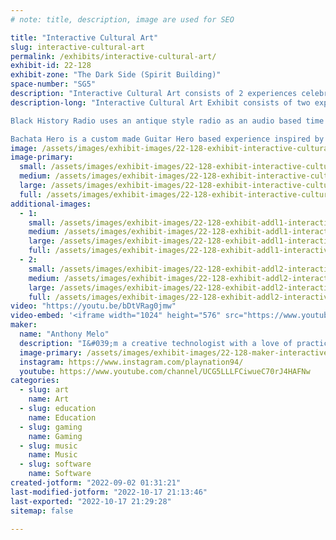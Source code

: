 ```yaml
---
# note: title, description, image are used for SEO

title: "Interactive Cultural Art"
slug: interactive-cultural-art
permalink: /exhibits/interactive-cultural-art/
exhibit-id: 22-128
exhibit-zone: "The Dark Side (Spirit Building)"
space-number: "SG5"
description: "Interactive Cultural Art consists of 2 experiences celebrating culture through interactivity. "
description-long: "Interactive Cultural Art Exhibit consists of two experiences, Black History Radio and Bachata Hero.

Black History Radio uses an antique style radio as an audio based time machine. Users can tune into 8 moments in Black History by 4 great men and women, respectively, spanning from 1947 to 2008. Internally, a Sony Spresense microcontroller controls the output of the radio. Each year has 2-4 clips with artificial white noise in between. Complementing this art installation is an antique inspired newspapers clipping providing more information. 

Bachata Hero is a custom made Guitar Hero based experience inspired by Bachata, a Latin American music genre originating from the Dominican Republic. Made as an homage to my roots as a first generation Dominican-American, Bachata Hero features a custom built façade themed to a traditional country side house from the Dominican Republic. Five Bachata songs in total will be playable on a acoustic style wooden guitar. The goal of this exhibit is to use a familiar gateway like Guitar Hero to introduce Dominican culture."
image: /assets/images/exhibit-images/22-128-exhibit-interactive-cultural-art-bachata-hero-logo-with-am-large.png
image-primary: 
  small: /assets/images/exhibit-images/22-128-exhibit-interactive-cultural-art-bachata-hero-logo-with-am-small.png
  medium: /assets/images/exhibit-images/22-128-exhibit-interactive-cultural-art-bachata-hero-logo-with-am-medium.png
  large: /assets/images/exhibit-images/22-128-exhibit-interactive-cultural-art-bachata-hero-logo-with-am-large.png
  full: /assets/images/exhibit-images/22-128-exhibit-interactive-cultural-art-bachata-hero-logo-with-am-full.png
additional-images: 
  - 1:
    small: /assets/images/exhibit-images/22-128-exhibit-addl1-interactive-cultural-art-black-history-radio-small.jpg
    medium: /assets/images/exhibit-images/22-128-exhibit-addl1-interactive-cultural-art-black-history-radio-medium.jpg
    large: /assets/images/exhibit-images/22-128-exhibit-addl1-interactive-cultural-art-black-history-radio-large.jpg
    full: /assets/images/exhibit-images/22-128-exhibit-addl1-interactive-cultural-art-black-history-radio-full.jpg
  - 2:
    small: /assets/images/exhibit-images/22-128-exhibit-addl2-interactive-cultural-art-img-20200226-120450-small.jpg
    medium: /assets/images/exhibit-images/22-128-exhibit-addl2-interactive-cultural-art-img-20200226-120450-medium.jpg
    large: /assets/images/exhibit-images/22-128-exhibit-addl2-interactive-cultural-art-img-20200226-120450-large.jpg
    full: /assets/images/exhibit-images/22-128-exhibit-addl2-interactive-cultural-art-img-20200226-120450-full.jpg
video: "https://youtu.be/bDtVRag0jmw"
video-embed: '<iframe width="1024" height="576" src="https://www.youtube.com/embed/bDtVRag0jmw?feature=oembed" frameborder="0" allow="accelerometer; autoplay; clipboard-write; encrypted-media; gyroscope; picture-in-picture" allowfullscreen title="Black History Radio Demo"></iframe>'
maker: 
  name: "Anthony Melo"
  description: "I&#039;m a creative technologist with a love of practical and digital interactive experiences. By day, I work as a software engineer at Universal Creative bringing immersive interactive experiences to life. By night, I channel my skills to create socially and/or culturally inspired interactive entertainment. "
  image-primary: /assets/images/exhibit-images/22-128-maker-interactive-cultural-art-am-primarycolor-8-medium.png
  instagram: https://www.instagram.com/playnation94/
  youtube: https://www.youtube.com/channel/UCG5LLLFCiwueC70rJ4HAFNw
categories: 
  - slug: art
    name: Art
  - slug: education
    name: Education
  - slug: gaming
    name: Gaming
  - slug: music
    name: Music
  - slug: software
    name: Software
created-jotform: "2022-09-02 01:31:21"
last-modified-jotform: "2022-10-17 21:13:46"
last-exported: "2022-10-17 21:29:28"
sitemap: false

---
```

